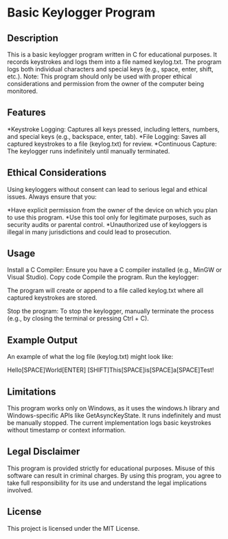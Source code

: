 # Basic Keylogger Program

## Description
This is a basic keylogger program written in C for educational purposes. It records keystrokes and logs them into a file named keylog.txt. The program logs both individual characters and special keys (e.g., space, enter, shift, etc.). Note: This program should only be used with proper ethical considerations and permission from the owner of the computer being monitored.

## Features
*Keystroke Logging: Captures all keys pressed, including letters, numbers, and special keys (e.g., backspace, enter, tab).
*File Logging: Saves all captured keystrokes to a file (keylog.txt) for review.
*Continuous Capture: The keylogger runs indefinitely until manually terminated.

## Ethical Considerations
Using keyloggers without consent can lead to serious legal and ethical issues. Always ensure that you:

*Have explicit permission from the owner of the device on which you plan to use this program.
*Use this tool only for legitimate purposes, such as security audits or parental control.
*Unauthorized use of keyloggers is illegal in many jurisdictions and could lead to prosecution.

## Usage
Install a C Compiler: Ensure you have a C compiler installed (e.g., MinGW or Visual Studio).
Copy code
Compile the program.
Run the keylogger:

The program will create or append to a file called keylog.txt where all captured keystrokes are stored.

Stop the program: To stop the keylogger, manually terminate the process (e.g., by closing the terminal or pressing Ctrl + C).

## Example Output
An example of what the log file (keylog.txt) might look like:

Hello[SPACE]World[ENTER]
[SHIFT]This[SPACE]is[SPACE]a[SPACE]Test!

## Limitations
This program works only on Windows, as it uses the windows.h library and Windows-specific APIs like GetAsyncKeyState.
It runs indefinitely and must be manually stopped.
The current implementation logs basic keystrokes without timestamp or context information.

## Legal Disclaimer
This program is provided strictly for educational purposes. Misuse of this software can result in criminal charges. By using this program, you agree to take full responsibility for its use and understand the legal implications involved.

## License
This project is licensed under the MIT License.
